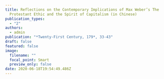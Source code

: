 ```yaml
---
title: Reflections on the Contemporary Implications of Max Weber’s The
  Protestant Ethic and the Spirit of Capitalism (in Chinese)
publication_types:
  - "2"
authors:
  - admin
publication: "*Twenty-First Century, 179*, 33-43"
draft: false
featured: false
image:
  filename: ""
  focal_point: Smart
  preview_only: false
date: 2020-06-18T19:54:49.486Z
---
```

